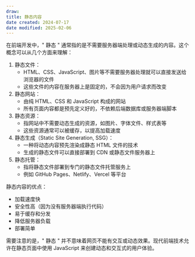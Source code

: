 ```yaml
---
draw:
title: 静态内容
date created: 2024-07-17
date modified: 2025-02-06
---
```


在前端开发中，" 静态 " 通常指的是不需要服务器端处理或动态生成的内容。这个概念可以从几个方面来理解：

1. 静态文件：
    - HTML、CSS、JavaScript、图片等不需要服务器处理就可以直接发送给浏览器的文件
    - 这些文件的内容在服务器上是固定的，不会因为用户请求而改变
2. 静态网站：
    - 由纯 HTML、CSS 和 JavaScript 构成的网站
    - 所有页面内容都是预先定义好的，不依赖后端数据库或服务器端脚本
3. 静态资源：
    - 指网站中不需要动态生成的资源，如图片、字体文件、样式表等
    - 这些资源通常可以被缓存，以提高加载速度
4. 静态生成（Static Site Generation, SSG）：
    - 一种将动态内容预先渲染成静态 HTML 文件的技术
    - 生成的静态文件可以直接部署到 CDN 或静态文件服务器上
5. 静态托管：
    - 指将静态文件部署到专门的静态文件托管服务上
    - 例如 GitHub Pages、Netlify、Vercel 等平台

静态内容的优点：

- 加载速度快
- 安全性高（因为没有服务器端执行代码）
- 易于缓存和分发
- 降低服务器负载
- 部署简单

需要注意的是，" 静态 " 并不意味着网页不能有交互或动态效果。现代前端技术允许在静态页面中使用 JavaScript 来创建动态和交互式的用户体验。
